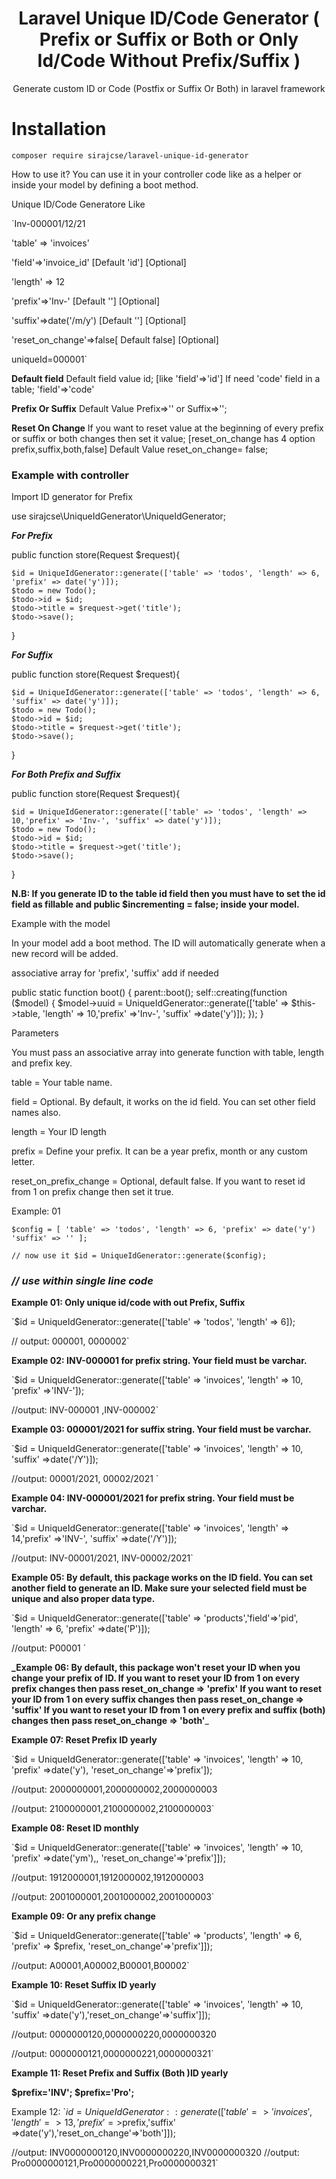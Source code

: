 <h1 align="center">Laravel Unique ID/Code Generator ( Prefix or Suffix or Both or Only Id/Code Without Prefix/Suffix )</h1>

<p align="center">Generate custom ID or Code (Postfix or Suffix Or Both) in laravel framework</p>

# Installation

`composer require sirajcse/laravel-unique-id-generator` 

How to use it?
You can use it in your controller code like as a helper or inside your model by defining a boot method.

Unique ID/Code Generatore
Like 

`Inv-000001/12/21

'table' => 'invoices'

'field'=>'invoice_id' [Default 'id'] [Optional]

'length' => 12

'prefix'=>'Inv-' [Default ''] [Optional]

'suffix'=>date('/m/y') [Default ''] [Optional]
 
'reset_on_change'=>false[ Default false] [Optional]

uniqueId=000001`


**Default field** 
Default field value id; [like 'field'=>'id']
If need 'code' field in a table;
'field'=>'code'

**Prefix Or Suffix**
Default Value Prefix=>'' or Suffix=>'';

**Reset On Change**
If you want to reset value at the beginning of every prefix or suffix or both changes then set it value;
[reset_on_change has 4 option prefix,suffix,both,false]
Default Value reset_on_change= false;

### Example with controller

Import ID generator for Prefix


use sirajcse\UniqueIdGenerator\UniqueIdGenerator;

_**For Prefix**_

public function store(Request $request){

	$id = UniqueIdGenerator::generate(['table' => 'todos', 'length' => 6, 'prefix' => date('y')]);
	$todo = new Todo();
	$todo->id = $id;
	$todo->title = $request->get('title');
	$todo->save();
	
}

_**For Suffix**_

public function store(Request $request){

	$id = UniqueIdGenerator::generate(['table' => 'todos', 'length' => 6, 'suffix' => date('y')]);
	$todo = new Todo();
	$todo->id = $id;
	$todo->title = $request->get('title');
	$todo->save();
	
}

_**For Both Prefix and Suffix**_

public function store(Request $request){

	$id = UniqueIdGenerator::generate(['table' => 'todos', 'length' => 10,'prefix' => 'Inv-', 'suffix' => date('y')]);
	$todo = new Todo();
	$todo->id = $id;
	$todo->title = $request->get('title');
	$todo->save();
	
}

**N.B: If you generate ID to the table id field then you must have to set the id field as fillable and public $incrementing = false; inside your model.**

 

Example with the model

In your model add a boot method. The ID will automatically generate when a new record will be added.

associative array for 'prefix', 'suffix' add if needed 

public static function boot()
{
    parent::boot();
    self::creating(function ($model) {
        $model->uuid = UniqueIdGenerator::generate(['table' => $this->table, 'length' => 10,'prefix' =>'Inv-', 'suffix' =>date('y')]);
    });
}
 

Parameters

You must pass an associative array into generate function with table, length and prefix key.

table = Your table name.

field = Optional. By default, it works on the id field. You can set other field names also.

length = Your ID length

prefix = Define your prefix. It can be a year prefix, month or any custom letter.

reset_on_prefix_change = Optional, default false. If you want to reset id from 1 on prefix change then set it true.

 

Example: 01

`$config = [
    'table' => 'todos',
    'length' => 6,
    'prefix' => date('y')
    'suffix' => ''
];`


`// now use it
$id = UniqueIdGenerator::generate($config);
`

### _// use within single line code_

**Example 01: Only unique id/code with out Prefix, Suffix**

`$id = UniqueIdGenerator::generate(['table' => 'todos', 'length' => 6]);

// output: 000001, 0000002`
 

**Example 02: INV-000001 for prefix string. Your field must be varchar.**

`$id = UniqueIdGenerator::generate(['table' => 'invoices', 'length' => 10, 'prefix' =>'INV-']);

//output: INV-000001 ,INV-000002`

**Example 03: 000001/2021 for suffix string. Your field must be varchar.**

`$id = UniqueIdGenerator::generate(['table' => 'invoices', 'length' => 10, 'suffix' =>date('/Y')]);

//output: 00001/2021, 00002/2021
`

**Example 04: INV-000001/2021 for prefix string. Your field must be varchar.**

`$id = UniqueIdGenerator::generate(['table' => 'invoices', 'length' => 14,'prefix' =>'INV-', 'suffix' =>date('/Y')]);

//output: INV-00001/2021, INV-00002/2021`
 

**Example 05: By default, this package works on the ID field. You can set another field to generate an ID. Make sure your **selected field must be unique** and also **proper data type**.**

`$id = UniqueIdGenerator::generate(['table' => 'products','field'=>'pid', 'length' => 6, 'prefix' =>date('P')]);

//output: P00001
 `

**_Example 06: By default, this package won't reset your ID when you change your prefix of ID. 
If you want to reset your ID from 1 on every prefix changes then pass reset_on_change => 'prefix'
If you want to reset your ID from 1 on every suffix changes then pass reset_on_change => 'suffix'
If you want to reset your ID from 1 on every prefix and suffix (both) changes then pass reset_on_change => 'both'**_

**Example 07:
**Reset Prefix ID yearly****

`$id = UniqueIdGenerator::generate(['table' => 'invoices', 'length' => 10, 'prefix' =>date('y'), 'reset_on_change'=>'prefix']);

//output: 2000000001,2000000002,2000000003

//output: 2100000001,2100000002,2100000003`

**Example 08:
Reset ID monthly**

`$id = UniqueIdGenerator::generate(['table' => 'invoices', 'length' => 10, 'prefix' =>date('ym'),, 'reset_on_change'=>'prefix']]);

//output: 1912000001,1912000002,1912000003

//output: 2001000001,2001000002,2001000003`

**Example 09:
Or any prefix change**

`$id = UniqueIdGenerator::generate(['table' => 'products', 'length' => 6, 'prefix' => $prefix, 'reset_on_change'=>'prefix']]);

//output: A00001,A00002,B00001,B00002`

**Example 10:
Reset Suffix ID yearly** 

`$id = UniqueIdGenerator::generate(['table' => 'invoices', 'length' => 10, 'suffix' =>date('y'),'reset_on_change'=>'suffix']]);

//output: 0000000120,0000000220,0000000320

//output: 0000000121,0000000221,0000000321`

**Example 11:
Reset Prefix and Suffix (Both )ID yearly** 

**$prefix='INV';
$prefix='Pro';**

Example 12:
`$id = UniqueIdGenerator::generate(['table' => 'invoices', 'length' => 13, 'prefix' =>$prefix,'suffix' =>date('y'),'reset_on_change'=>'both']]);

//output: INV0000000120,INV0000000220,INV0000000320
//output: Pro0000000121,Pro0000000221,Pro0000000321`
